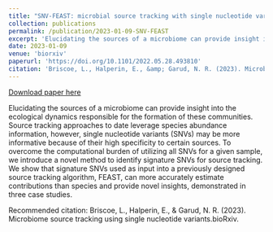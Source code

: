 ```yaml
---
title: "SNV-FEAST: microbial source tracking with single nucleotide variants"
collection: publications
permalink: /publication/2023-01-09-SNV-FEAST
excerpt: 'Elucidating the sources of a microbiome can provide insight into the ecological dynamics responsible for the formation of these communities. Source tracking approaches to date leverage species abundance information, however, single nucleotide variants (SNVs) may be more informative because of their high specificity to certain sources. To overcome the computational burden of utilizing all SNVs for a given sample, we introduce a novel method to identify signature SNVs for source tracking. We show that signature SNVs used as input into a previously designed source tracking algorithm, FEAST, can more accurately estimate contributions than species and provide novel insights, demonstrated in three case studies.'
date: 2023-01-09
venue: 'biorxiv'
paperurl: 'https://doi.org/10.1101/2022.05.28.493810'
citation: 'Briscoe, L., Halperin, E., &amp; Garud, N. R. (2023). Microbiome source tracking using single nucleotide variants.bioRxiv.'
---
```


<a href='https://doi.org/10.1101/2022.05.28.493810'>Download paper here</a>

Elucidating the sources of a microbiome can provide insight into the ecological dynamics responsible for the formation of these communities. Source tracking approaches to date leverage species abundance information, however, single nucleotide variants (SNVs) may be more informative because of their high specificity to certain sources. To overcome the computational burden of utilizing all SNVs for a given sample, we introduce a novel method to identify signature SNVs for source tracking. We show that signature SNVs used as input into a previously designed source tracking algorithm, FEAST, can more accurately estimate contributions than species and provide novel insights, demonstrated in three case studies.

Recommended citation: Briscoe, L., Halperin, E., & Garud, N. R. (2023). Microbiome source tracking using single nucleotide variants.bioRxiv.